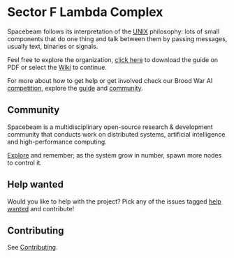 # Sector F Lambda Complex
Spacebeam follows its interpretation of the [UNIX](http://www.catb.org/esr/writings/taoup/html/ch01s06.html) philosophy: lots of small components that do one thing and talk between them by passing messages, usually text, binaries or signals.

Feel free to explore the organization, [click here](https://github.com/spacebeam/guide/raw/master/guide.pdf) to download the guide on PDF or select the [Wiki](https://github.com/spacebeam/research/wiki) to continue.

For more about how to get help or get involved check our Brood War AI [competition](https://torchup.org), explore the [guide](https://github.com/spacebeam/guide/wiki) and [community](https://spacebeam.org).

## Community
Spacebeam is a multidisciplinary open-source research & development community that conducts work on distributed systems, artificial intelligence and high-performance computing.

[Explore](https://github.com/spacebeam) and remember; as the system grow in number, spawn more nodes to control it.

## Help wanted
Would you like to help with the project? Pick any of the issues tagged [help wanted](https://github.com/spacebeam/research/labels/help%20wanted) and contribute!
## Contributing

See  [Contributing](CONTRIBUTING.md).
